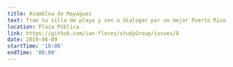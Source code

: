 ```yaml
---
title: Asamblea de Mayaguez
text: Trae tu silla de playa y ven a dialogar por un mejor Puerto Rico.
location: Plaza Pública
link: https://github.com/ian-flores/studyGroup/issues/8
date: 2019-08-09
startTime: '18:00'
endTime: '00:00'
---
```

